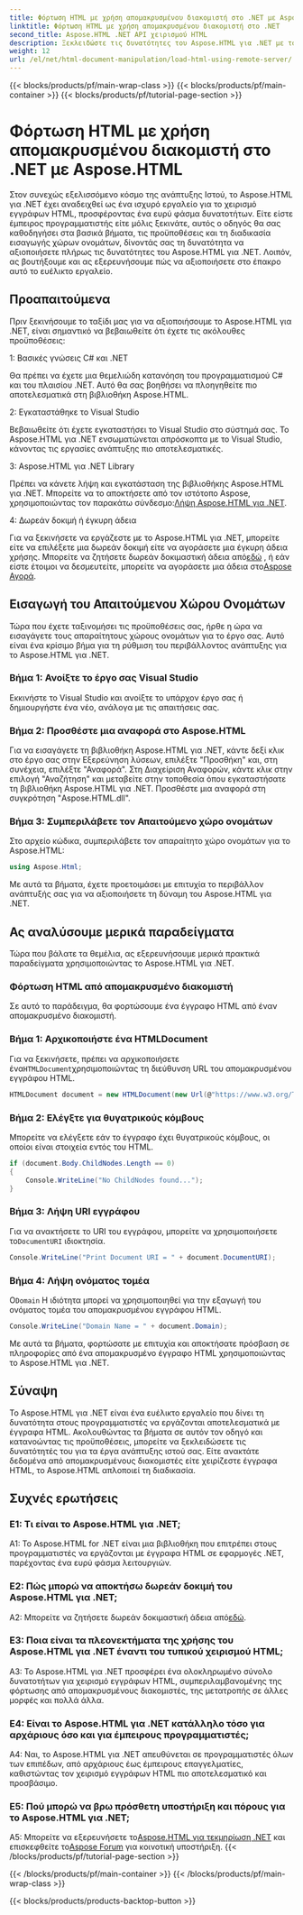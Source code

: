```yaml
---
title: Φόρτωση HTML με χρήση απομακρυσμένου διακομιστή στο .NET με Aspose.HTML
linktitle: Φόρτωση HTML με χρήση απομακρυσμένου διακομιστή στο .NET
second_title: Aspose.HTML .NET API χειρισμού HTML
description: Ξεκλειδώστε τις δυνατότητες του Aspose.HTML για .NET με τον ολοκληρωμένο οδηγό μας. Μάθετε πώς να εισάγετε χώρους ονομάτων, να αποκτάτε πρόσβαση σε απομακρυσμένα έγγραφα HTML και πολλά άλλα.
weight: 12
url: /el/net/html-document-manipulation/load-html-using-remote-server/
---
```


{{< blocks/products/pf/main-wrap-class >}}
{{< blocks/products/pf/main-container >}}
{{< blocks/products/pf/tutorial-page-section >}}

# Φόρτωση HTML με χρήση απομακρυσμένου διακομιστή στο .NET με Aspose.HTML


Στον συνεχώς εξελισσόμενο κόσμο της ανάπτυξης Ιστού, το Aspose.HTML για .NET έχει αναδειχθεί ως ένα ισχυρό εργαλείο για το χειρισμό εγγράφων HTML, προσφέροντας ένα ευρύ φάσμα δυνατοτήτων. Είτε είστε έμπειρος προγραμματιστής είτε μόλις ξεκινάτε, αυτός ο οδηγός θα σας καθοδηγήσει στα βασικά βήματα, τις προϋποθέσεις και τη διαδικασία εισαγωγής χώρων ονομάτων, δίνοντάς σας τη δυνατότητα να αξιοποιήσετε πλήρως τις δυνατότητες του Aspose.HTML για .NET. Λοιπόν, ας βουτήξουμε και ας εξερευνήσουμε πώς να αξιοποιήσετε στο έπακρο αυτό το ευέλικτο εργαλείο.

## Προαπαιτούμενα

Πριν ξεκινήσουμε το ταξίδι μας για να αξιοποιήσουμε το Aspose.HTML για .NET, είναι σημαντικό να βεβαιωθείτε ότι έχετε τις ακόλουθες προϋποθέσεις:

1: Βασικές γνώσεις C# και .NET

Θα πρέπει να έχετε μια θεμελιώδη κατανόηση του προγραμματισμού C# και του πλαισίου .NET. Αυτό θα σας βοηθήσει να πλοηγηθείτε πιο αποτελεσματικά στη βιβλιοθήκη Aspose.HTML.

2: Εγκαταστάθηκε το Visual Studio

Βεβαιωθείτε ότι έχετε εγκαταστήσει το Visual Studio στο σύστημά σας. Το Aspose.HTML για .NET ενσωματώνεται απρόσκοπτα με το Visual Studio, κάνοντας τις εργασίες ανάπτυξης πιο αποτελεσματικές.

3: Aspose.HTML για .NET Library

 Πρέπει να κάνετε λήψη και εγκατάσταση της βιβλιοθήκης Aspose.HTML για .NET. Μπορείτε να το αποκτήσετε από τον ιστότοπο Aspose, χρησιμοποιώντας τον παρακάτω σύνδεσμο:[Λήψη Aspose.HTML για .NET](https://releases.aspose.com/html/net/).

4: Δωρεάν δοκιμή ή έγκυρη άδεια

 Για να ξεκινήσετε να εργάζεστε με το Aspose.HTML για .NET, μπορείτε είτε να επιλέξετε μια δωρεάν δοκιμή είτε να αγοράσετε μια έγκυρη άδεια χρήσης. Μπορείτε να ζητήσετε δωρεάν δοκιμαστική άδεια από[εδώ](https://releases.aspose.com/) , ή εάν είστε έτοιμοι να δεσμευτείτε, μπορείτε να αγοράσετε μια άδεια στο[Aspose Αγορά](https://purchase.aspose.com/buy).

## Εισαγωγή του Απαιτούμενου Χώρου Ονομάτων

Τώρα που έχετε ταξινομήσει τις προϋποθέσεις σας, ήρθε η ώρα να εισαγάγετε τους απαραίτητους χώρους ονομάτων για το έργο σας. Αυτό είναι ένα κρίσιμο βήμα για τη ρύθμιση του περιβάλλοντος ανάπτυξης για το Aspose.HTML για .NET.

### Βήμα 1: Ανοίξτε το έργο σας Visual Studio

Εκκινήστε το Visual Studio και ανοίξτε το υπάρχον έργο σας ή δημιουργήστε ένα νέο, ανάλογα με τις απαιτήσεις σας.

### Βήμα 2: Προσθέστε μια αναφορά στο Aspose.HTML

Για να εισαγάγετε τη βιβλιοθήκη Aspose.HTML για .NET, κάντε δεξί κλικ στο έργο σας στην Εξερεύνηση λύσεων, επιλέξτε "Προσθήκη" και, στη συνέχεια, επιλέξτε "Αναφορά". Στη Διαχείριση Αναφορών, κάντε κλικ στην επιλογή "Αναζήτηση" και μεταβείτε στην τοποθεσία όπου εγκαταστήσατε τη βιβλιοθήκη Aspose.HTML για .NET. Προσθέστε μια αναφορά στη συγκρότηση "Aspose.HTML.dll".

### Βήμα 3: Συμπεριλάβετε τον Απαιτούμενο χώρο ονομάτων

Στο αρχείο κώδικα, συμπεριλάβετε τον απαραίτητο χώρο ονομάτων για το Aspose.HTML:

```csharp
using Aspose.Html;
```

Με αυτά τα βήματα, έχετε προετοιμάσει με επιτυχία το περιβάλλον ανάπτυξής σας για να αξιοποιήσετε τη δύναμη του Aspose.HTML για .NET.

## Ας αναλύσουμε μερικά παραδείγματα

Τώρα που βάλατε τα θεμέλια, ας εξερευνήσουμε μερικά πρακτικά παραδείγματα χρησιμοποιώντας το Aspose.HTML για .NET.

### Φόρτωση HTML από απομακρυσμένο διακομιστή

Σε αυτό το παράδειγμα, θα φορτώσουμε ένα έγγραφο HTML από έναν απομακρυσμένο διακομιστή.

### Βήμα 1: Αρχικοποιήστε ένα HTMLDocument

 Για να ξεκινήσετε, πρέπει να αρχικοποιήσετε ένα`HTMLDocument`χρησιμοποιώντας τη διεύθυνση URL του απομακρυσμένου εγγράφου HTML.

```csharp
HTMLDocument document = new HTMLDocument(new Url(@"https://www.w3.org/TR/html5/"));
```

### Βήμα 2: Ελέγξτε για θυγατρικούς κόμβους

Μπορείτε να ελέγξετε εάν το έγγραφο έχει θυγατρικούς κόμβους, οι οποίοι είναι στοιχεία εντός του HTML.

```csharp
if (document.Body.ChildNodes.Length == 0)
{
    Console.WriteLine("No ChildNodes found...");
}
```

### Βήμα 3: Λήψη URI εγγράφου

 Για να ανακτήσετε το URI του εγγράφου, μπορείτε να χρησιμοποιήσετε το`DocumentURI` ιδιοκτησία.

```csharp
Console.WriteLine("Print Document URI = " + document.DocumentURI);
```

### Βήμα 4: Λήψη ονόματος τομέα

 Ο`Domain` Η ιδιότητα μπορεί να χρησιμοποιηθεί για την εξαγωγή του ονόματος τομέα του απομακρυσμένου εγγράφου HTML.

```csharp
Console.WriteLine("Domain Name = " + document.Domain);
```

Με αυτά τα βήματα, φορτώσατε με επιτυχία και αποκτήσατε πρόσβαση σε πληροφορίες από ένα απομακρυσμένο έγγραφο HTML χρησιμοποιώντας το Aspose.HTML για .NET.

## Σύναψη

Το Aspose.HTML για .NET είναι ένα ευέλικτο εργαλείο που δίνει τη δυνατότητα στους προγραμματιστές να εργάζονται αποτελεσματικά με έγγραφα HTML. Ακολουθώντας τα βήματα σε αυτόν τον οδηγό και κατανοώντας τις προϋποθέσεις, μπορείτε να ξεκλειδώσετε τις δυνατότητές του για τα έργα ανάπτυξης ιστού σας. Είτε ανακτάτε δεδομένα από απομακρυσμένους διακομιστές είτε χειρίζεστε έγγραφα HTML, το Aspose.HTML απλοποιεί τη διαδικασία.

## Συχνές ερωτήσεις

### Ε1: Τι είναι το Aspose.HTML για .NET;

A1: Το Aspose.HTML for .NET είναι μια βιβλιοθήκη που επιτρέπει στους προγραμματιστές να εργάζονται με έγγραφα HTML σε εφαρμογές .NET, παρέχοντας ένα ευρύ φάσμα λειτουργιών.

### Ε2: Πώς μπορώ να αποκτήσω δωρεάν δοκιμή του Aspose.HTML για .NET;

 A2: Μπορείτε να ζητήσετε δωρεάν δοκιμαστική άδεια από[εδώ](https://releases.aspose.com/).

### Ε3: Ποια είναι τα πλεονεκτήματα της χρήσης του Aspose.HTML για .NET έναντι του τυπικού χειρισμού HTML;

A3: Το Aspose.HTML για .NET προσφέρει ένα ολοκληρωμένο σύνολο δυνατοτήτων για χειρισμό εγγράφων HTML, συμπεριλαμβανομένης της φόρτωσης από απομακρυσμένους διακομιστές, της μετατροπής σε άλλες μορφές και πολλά άλλα.

### Ε4: Είναι το Aspose.HTML για .NET κατάλληλο τόσο για αρχάριους όσο και για έμπειρους προγραμματιστές;

A4: Ναι, το Aspose.HTML για .NET απευθύνεται σε προγραμματιστές όλων των επιπέδων, από αρχάριους έως έμπειρους επαγγελματίες, καθιστώντας τον χειρισμό εγγράφων HTML πιο αποτελεσματικό και προσβάσιμο.

### Ε5: Πού μπορώ να βρω πρόσθετη υποστήριξη και πόρους για το Aspose.HTML για .NET;

 A5: Μπορείτε να εξερευνήσετε το[Aspose.HTML για τεκμηρίωση .NET](https://reference.aspose.com/html/net/) και επισκεφθείτε το[Aspose Forum](https://forum.aspose.com/) για κοινοτική υποστήριξη.
{{< /blocks/products/pf/tutorial-page-section >}}

{{< /blocks/products/pf/main-container >}}
{{< /blocks/products/pf/main-wrap-class >}}

{{< blocks/products/products-backtop-button >}}
